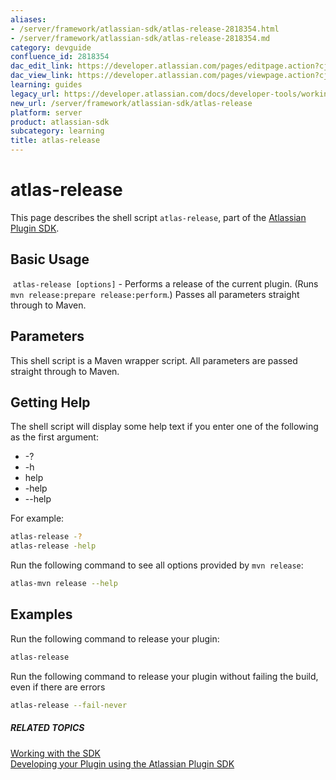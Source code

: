 ```yaml
---
aliases:
- /server/framework/atlassian-sdk/atlas-release-2818354.html
- /server/framework/atlassian-sdk/atlas-release-2818354.md
category: devguide
confluence_id: 2818354
dac_edit_link: https://developer.atlassian.com/pages/editpage.action?cjm=wozere&pageId=2818354
dac_view_link: https://developer.atlassian.com/pages/viewpage.action?cjm=wozere&pageId=2818354
learning: guides
legacy_url: https://developer.atlassian.com/docs/developer-tools/working-with-the-sdk/command-reference/atlas-release
new_url: /server/framework/atlassian-sdk/atlas-release
platform: server
product: atlassian-sdk
subcategory: learning
title: atlas-release
---
```

# atlas-release

This page describes the shell script `atlas-release`, part of the [Atlassian Plugin SDK](/server/framework/atlassian-sdk/working-with-the-sdk).

## Basic Usage

 `atlas-release [options]` - Performs a release of the current plugin. (Runs `mvn release:prepare release:perform`.) Passes all parameters straight through to Maven.

## Parameters

This shell script is a Maven wrapper script. All parameters are passed straight through to Maven.

## Getting Help

The shell script will display some help text if you enter one of the following as the first argument:

-   -?
-   -h
-   help
-   -help
-   --help

For example:

``` bash
atlas-release -?
atlas-release -help
```

Run the following command to see all options provided by `mvn release`:

``` bash
atlas-mvn release --help
```

## Examples

Run the following command to release your plugin:

``` bash
atlas-release
```

Run the following command to release your plugin without failing the build, even if there are errors

``` bash
atlas-release --fail-never
```

##### RELATED TOPICS

[Working with the SDK](/server/framework/atlassian-sdk/working-with-the-sdk)  
<a href="/pages/createpage.action?spaceKey=DOCS&amp;title=Developing+your+Plugin+using+the+Atlassian+Plugin+SDK&amp;linkCreation=true&amp;fromPageId=2818354" class="createlink">Developing your Plugin using the Atlassian Plugin SDK</a>





























































































































































